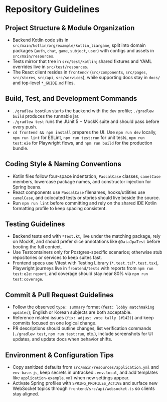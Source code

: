 # Repository Guidelines

## Project Structure & Module Organization
- Backend Kotlin code sits in `src/main/kotlin/org/example/kotlin_liargame`, split into domain packages (`auth`, `chat`, `game`, `subject`, `user`) with configs and assets in `src/main/resources`.
- Tests mirror that tree in `src/test/kotlin`; shared fixtures and YAML overrides live in `src/test/resources`.
- The React client resides in `frontend/` (`src/components`, `src/pages`, `src/stores`, `src/api`, `src/services`), while supporting docs stay in `docs/` and top-level `*_GUIDE.md` files.

## Build, Test, and Development Commands
- `./gradlew bootRun` starts the backend with the `dev` profile; `./gradlew build` produces the runnable jar.
- `./gradlew test` runs the JUnit 5 + MockK suite and should pass before every push.
- `cd frontend && npm install` prepares the UI. Use `npm run dev` locally, `npm run lint` for ESLint, `npm run test:run` for unit tests, `npm run test:e2e` for Playwright flows, and `npm run build` for the production bundle.

## Coding Style & Naming Conventions
- Kotlin files follow four-space indentation, `PascalCase` classes, `camelCase` members, lowercase package names, and constructor injection for Spring beans.
- React components use `PascalCase` filenames, hooks/utilities use `camelCase`, and colocated tests or stories should live beside the source.
- Run `npm run lint` before committing and rely on the shared IDE Kotlin formatting profile to keep spacing consistent.

## Testing Guidelines
- Backend tests end with `*Test.kt`, live under the matching package, rely on MockK, and should prefer slice annotations like `@DataJpaTest` before booting the full context.
- Use Testcontainers only for Postgres-specific scenarios; otherwise stub repositories or services to keep suites fast.
- Frontend specs use Vitest with Testing Library (`*.test.ts`/`*.test.tsx`), Playwright journeys live in `frontend/tests` with reports from `npm run test:e2e:report`, and coverage should stay near 80% via `npm run test:coverage`.

## Commit & Pull Request Guidelines
- Follow the observed `type: summary` format (`feat: lobby matchmaking updates`); English or Korean subjects are both acceptable.
- Reference related issues (`fix: adjust vote tally (#142)`) and keep commits focused on one logical change.
- PR descriptions should outline changes, list verification commands (`./gradlew test`, `npm run test:run`, etc.), include screenshots for UI updates, and update docs when behavior shifts.

## Environment & Configuration Tips
- Copy sanitized defaults from `src/main/resources/application.yml` and `env-base.js`, keep secrets in untracked `.env.local`, and add templates like `application-example.yml` when new settings appear.
- Activate Spring profiles with `SPRING_PROFILES_ACTIVE` and surface new WebSocket topics through `frontend/src/api/websocket.ts` so clients stay aligned.
